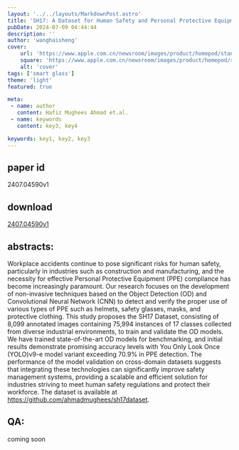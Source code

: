 ```yaml
---
layout: '../../layouts/MarkdownPost.astro'
title: 'SH17: A Dataset for Human Safety and Personal Protective Equipment Detection in Manufacturing Industry'
pubDate: 2024-07-09 04:44:44
description: ''
author: 'wanghaisheng'
cover:
    url: 'https://www.apple.com.cn/newsroom/images/product/homepod/standard/Apple-HomePod-hero-230118_big.jpg.large_2x.jpg'
    square: 'https://www.apple.com.cn/newsroom/images/product/homepod/standard/Apple-HomePod-hero-230118_big.jpg.large_2x.jpg'
    alt: 'cover'
tags: ['smart glass'] 
theme: 'light'
featured: true

meta:
 - name: author
   content: Hafiz Mughees Ahmad et.al.
 - name: keywords
   content: key3, key4

keywords: key1, key2, key3
---
```


## paper id
2407.04590v1
## download
[2407.04590v1](http://arxiv.org/abs/2407.04590v1)
## abstracts:
Workplace accidents continue to pose significant risks for human safety, particularly in industries such as construction and manufacturing, and the necessity for effective Personal Protective Equipment (PPE) compliance has become increasingly paramount. Our research focuses on the development of non-invasive techniques based on the Object Detection (OD) and Convolutional Neural Network (CNN) to detect and verify the proper use of various types of PPE such as helmets, safety glasses, masks, and protective clothing. This study proposes the SH17 Dataset, consisting of 8,099 annotated images containing 75,994 instances of 17 classes collected from diverse industrial environments, to train and validate the OD models. We have trained state-of-the-art OD models for benchmarking, and initial results demonstrate promising accuracy levels with You Only Look Once (YOLO)v9-e model variant exceeding 70.9% in PPE detection. The performance of the model validation on cross-domain datasets suggests that integrating these technologies can significantly improve safety management systems, providing a scalable and efficient solution for industries striving to meet human safety regulations and protect their workforce. The dataset is available at https://github.com/ahmadmughees/sh17dataset.
## QA:
coming soon
